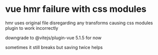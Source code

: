 # vue hmr failure with css modules

hmr uses original file disregarding any transforms causing css modules plugin to work incorrectly

downgrade to @vitejs/plugin-vue 5.1.5 for now

sometimes it still breaks but saving twice helps